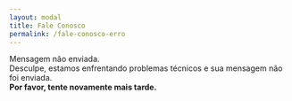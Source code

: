 ```yaml
---
layout: modal
title: Fale Conosco
permalink: /fale-conosco-erro
---
```


<p class="text-center text-danger mt-3">
  Mensagem não enviada.
  <br>
  Desculpe, estamos enfrentando problemas técnicos e sua mensagem não foi enviada.
  <br>
  <strong>
    Por favor, tente novamente mais tarde.
  </strong>
</p>